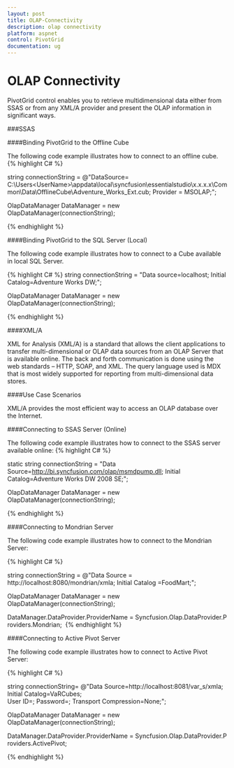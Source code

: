 ```yaml
---
layout: post
title: OLAP-Connectivity
description: olap connectivity 
platform: aspnet
control: PivotGrid
documentation: ug
---
```


# OLAP Connectivity 

PivotGrid control enables you to retrieve multidimensional data either from SSAS or from any XML/A provider and present the OLAP information in significant ways.

###SSAS

####Binding PivotGrid to the Offline Cube

The following code example illustrates how to connect to an offline cube.
{% highlight C# %}



string connectionString = @"DataSource= C:\Users\<UserName>\appdata\local\syncfusion\essentialstudio\x.x.x.x\Common\Data\OfflineCube\Adventure_Works_Ext.cub; Provider = MSOLAP;";

OlapDataManager DataManager = new OlapDataManager(connectionString);

{% endhighlight %}


####Binding PivotGrid to the SQL Server (Local)

The following code example illustrates how to connect to a Cube available in local SQL Server.


{% highlight C# %}
string connectionString = "Data source=localhost; Initial Catalog=Adventure Works DW;";

OlapDataManager DataManager = new OlapDataManager(connectionString);

{% endhighlight %}




####XML/A

XML for Analysis (XML/A) is a standard that allows the client applications to transfer multi-dimensional or OLAP data sources from an OLAP Server that is available online. The back and forth communication is done using the web standards – HTTP, SOAP, and XML. The query language used is MDX that is most widely supported for reporting from multi-dimensional data stores.

####Use Case Scenarios

XML/A provides the most efficient way to access an OLAP database over the Internet.

####Connecting to SSAS Server (Online)

The following code example illustrates how to connect to the SSAS server available online:
{% highlight C# %}


static string connectionString = "Data Source=http://bi.syncfusion.com/olap/msmdpump.dll; Initial Catalog=Adventure Works DW 2008 SE;";   

OlapDataManager DataManager = new OlapDataManager(connectionString);

{% endhighlight %}

####Connecting to Mondrian Server

The following code example illustrates how to connect to the Mondrian Server:


{% highlight C# %}

string connectionString = @"Data Source = http://localhost:8080/mondrian/xmla; Initial Catalog =FoodMart;";

OlapDataManager DataManager = new OlapDataManager(connectionString);

DataManager.DataProvider.ProviderName = Syncfusion.Olap.DataProvider.Providers.Mondrian; 
{% endhighlight %}



####Connecting to Active Pivot Server

The following code example illustrates how to connect to Active Pivot Server:

{% highlight C# %}


string connectionString= @"Data Source=http://localhost:8081/var_s/xmla;  Initial Catalog=VaRCubes; User ID=; Password=; Transport Compression=None;";

OlapDataManager DataManager = new OlapDataManager(connectionString);

DataManager.DataProvider.ProviderName = Syncfusion.Olap.DataProvider.Providers.ActivePivot;

{% endhighlight %}

